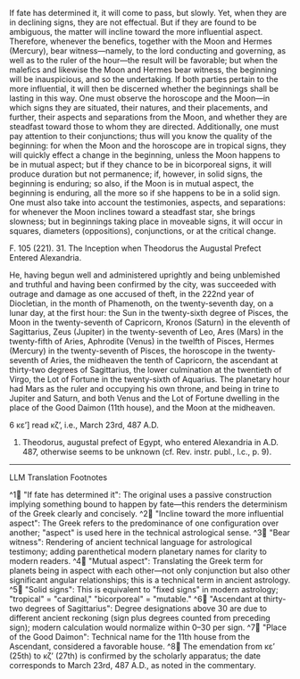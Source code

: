 If fate has determined it, it will come to pass, but slowly. Yet, when they are in declining signs, they are not effectual. But if they are found to be ambiguous, the matter will incline toward the more influential aspect. Therefore, whenever the benefics, together with the Moon and Hermes (Mercury), bear witness—namely, to the lord conducting and governing, as well as to the ruler of the hour—the result will be favorable; but when the malefics and likewise the Moon and Hermes bear witness, the beginning will be inauspicious, and so the undertaking. If both parties pertain to the more influential, it will then be discerned whether the beginnings shall be lasting in this way. One must observe the horoscope and the Moon—in which signs they are situated, their natures, and their placements, and further, their aspects and separations from the Moon, and whether they are steadfast toward those to whom they are directed. Additionally, one must pay attention to their conjunctions; thus will you know the quality of the beginning: for when the Moon and the horoscope are in tropical signs, they will quickly effect a change in the beginning, unless the Moon happens to be in mutual aspect; but if they chance to be in bicorporeal signs, it will produce duration but not permanence; if, however, in solid signs, the beginning is enduring; so also, if the Moon is in mutual aspect, the beginning is enduring, all the more so if she happens to be in a solid sign. One must also take into account the testimonies, aspects, and separations: for whenever the Moon inclines toward a steadfast star, she brings slowness; but in beginnings taking place in moveable signs, it will occur in squares, diameters (oppositions), conjunctions, or at the critical change.

F. 105 (221). 31. The Inception when Theodorus the Augustal Prefect Entered Alexandria.

He, having begun well and administered uprightly and being unblemished and truthful and having been confirmed by the city, was succeeded with outrage and damage as one accused of theft, in the 222nd year of Diocletian, in the month of Phamenoth, on the twenty-seventh day, on a lunar day, at the first hour: the Sun in the twenty-sixth degree of Pisces, the Moon in the twenty-seventh of Capricorn, Kronos (Saturn) in the eleventh of Sagittarius, Zeus (Jupiter) in the twenty-seventh of Leo, Ares (Mars) in the twenty-fifth of Aries, Aphrodite (Venus) in the twelfth of Pisces, Hermes (Mercury) in the twenty-seventh of Pisces, the horoscope in the twenty-seventh of Aries, the midheaven the tenth of Capricorn, the ascendant at thirty-two degrees of Sagittarius, the lower culmination at the twentieth of Virgo, the Lot of Fortune in the twenty-sixth of Aquarius. The planetary hour had Mars as the ruler and occupying his own throne, and being in trine to Jupiter and Saturn, and both Venus and the Lot of Fortune dwelling in the place of the Good Daimon (11th house), and the Moon at the midheaven.

6 κε’] read κζ’, i.e., March 23rd, 487 A.D.

1. Theodorus, augustal prefect of Egypt, who entered Alexandria in A.D. 487, otherwise seems to be unknown (cf. Rev. instr. publ., l.c., p. 9).

---

LLM Translation Footnotes

^1🤖 "If fate has determined it": The original uses a passive construction implying something bound to happen by fate—this renders the determinism of the Greek clearly and concisely.
^2🤖 "Incline toward the more influential aspect": The Greek refers to the predominance of one configuration over another; "aspect" is used here in the technical astrological sense.
^3🤖 "Bear witness": Rendering of ancient technical language for astrological testimony; adding parenthetical modern planetary names for clarity to modern readers.
^4🤖 "Mutual aspect": Translating the Greek term for planets being in aspect with each other—not only conjunction but also other significant angular relationships; this is a technical term in ancient astrology.
^5🤖 "Solid signs": This is equivalent to "fixed signs" in modern astrology; "tropical" = "cardinal," "bicorporeal" = "mutable."
^6🤖 "Ascendant at thirty-two degrees of Sagittarius": Degree designations above 30 are due to different ancient reckoning (sign plus degrees counted from preceding sign); modern calculation would normalize within 0–30 per sign.
^7🤖 "Place of the Good Daimon": Technical name for the 11th house from the Ascendant, considered a favorable house.
^8🤖 The emendation from κε’ (25th) to κζ’ (27th) is confirmed by the scholarly apparatus; the date corresponds to March 23rd, 487 A.D., as noted in the commentary.